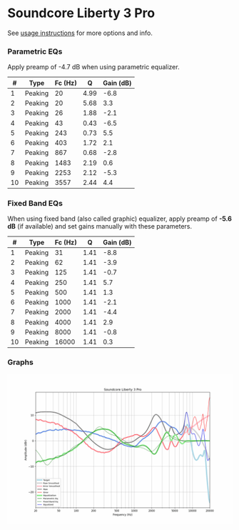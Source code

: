 # Soundcore Liberty 3 Pro
See [usage instructions](https://github.com/jaakkopasanen/AutoEq#usage) for more options and info.

### Parametric EQs
Apply preamp of -4.7 dB when using parametric equalizer.

|   # | Type    |   Fc (Hz) |    Q |   Gain (dB) |
|-----|---------|-----------|------|-------------|
|   1 | Peaking |        20 | 4.99 |        -6.8 |
|   2 | Peaking |        20 | 5.68 |         3.3 |
|   3 | Peaking |        26 | 1.88 |        -2.1 |
|   4 | Peaking |        43 | 0.43 |        -6.5 |
|   5 | Peaking |       243 | 0.73 |         5.5 |
|   6 | Peaking |       403 | 1.72 |         2.1 |
|   7 | Peaking |       867 | 0.68 |        -2.8 |
|   8 | Peaking |      1483 | 2.19 |         0.6 |
|   9 | Peaking |      2253 | 2.12 |        -5.3 |
|  10 | Peaking |      3557 | 2.44 |         4.4 |

### Fixed Band EQs
When using fixed band (also called graphic) equalizer, apply preamp of **-5.6 dB** (if available) and set gains manually with these parameters.

|   # | Type    |   Fc (Hz) |    Q |   Gain (dB) |
|-----|---------|-----------|------|-------------|
|   1 | Peaking |        31 | 1.41 |        -8.8 |
|   2 | Peaking |        62 | 1.41 |        -3.9 |
|   3 | Peaking |       125 | 1.41 |        -0.7 |
|   4 | Peaking |       250 | 1.41 |         5.7 |
|   5 | Peaking |       500 | 1.41 |         1.3 |
|   6 | Peaking |      1000 | 1.41 |        -2.1 |
|   7 | Peaking |      2000 | 1.41 |        -4.4 |
|   8 | Peaking |      4000 | 1.41 |         2.9 |
|   9 | Peaking |      8000 | 1.41 |        -0.8 |
|  10 | Peaking |     16000 | 1.41 |         0.3 |

### Graphs
![](./Soundcore%20Liberty%203%20Pro.png)
